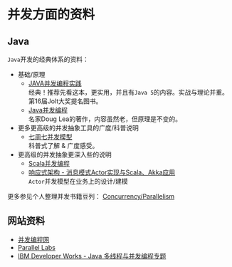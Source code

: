 并发方面的资料
==========================

Java
-------------------

`Java`开发的经典体系的资料：

- 基础/原理
    - [JAVA并发编程实践](http://book.douban.com/subject/2148132/)     
        经典！推荐先看这本，更实用，并且有`Java 5`的内容。实战与理论并重。第16届Jolt大奖提名图书。
    - [Java并发编程](http://book.douban.com/subject/1244021/)  
        名家Doug Lea的著作，内容虽然老，但原理是不变的。
- 更多更高级的并发抽象工具的广度/科普说明
    - [七周七并发模型](https://book.douban.com/subject/26337939/)  
        科普式了解 & 广度感受。
- 更高级的并发抽象更深入些的说明
    - [Scala并发编程](https://book.douban.com/subject/26642326/)
    - [响应式架构 - 消息模式Actor实现与Scala、Akka应用](https://book.douban.com/subject/26829063/)  
        `Actor`并发模型在业务上的设计/建模

更多参见个人整理并发书籍豆列： [Concurrency/Parallelism](http://www.douban.com/doulist/41916951/)

网站资料
--------------------

- [并发编程网](http://ifeve.com/)
- [Parallel Labs](http://www.parallellabs.com/)
- [IBM Developer Works - Java 多线程与并发编程专题](http://www.ibm.com/developerworks/cn/java/j-concurrent/)
